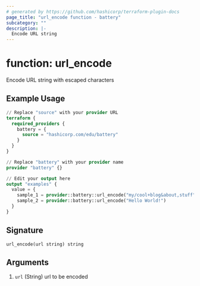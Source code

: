 ```yaml
---
# generated by https://github.com/hashicorp/terraform-plugin-docs
page_title: "url_encode function - battery"
subcategory: ""
description: |-
  Encode URL string
---
```


# function: url_encode

Encode URL string with escaped characters

## Example Usage

```terraform
// Replace "source" with your provider URL
terraform {
  required_providers {
    battery = {
      source = "hashicorp.com/edu/battery"
    }
  }
}

// Replace "battery" with your provider name
provider "battery" {}

// Edit your output here
output "examples" {
  value = {
    sample_1 = provider::battery::url_encode("my/cool+blog&about,stuff")
    sample_2 = provider::battery::url_encode("Hello World!")
  }
}
```

## Signature

<!-- signature generated by tfplugindocs -->
```text
url_encode(url string) string
```

## Arguments

<!-- arguments generated by tfplugindocs -->
1. `url` (String) url to be encoded

